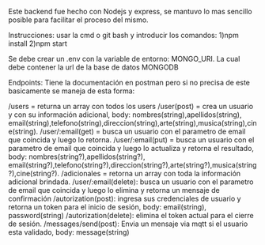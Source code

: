Este backend fue hecho con Nodejs y express, se mantuvo lo mas sencillo posible para facilitar el proceso del mismo.

Instrucciones:
usar la cmd o git bash y introducir los comandos:
1)npm install
2)npm start

Se debe crear un .env con la variable de entorno: MONGO_URI. La cual debe contener la url de la base de datos MONGODB

Endpoints: Tiene la documentación en postman pero si no precisa de este basicamente se maneja de esta forma:

/users = returna un array con todos los users
/user(post) = crea un usuario y con su información adicional, body: nombres(string),apellidos(string), email(string),telefono(string),direccion(string),arte(string),musica(string),cine(string).
/user/:email(get) = busca un usuario con el parametro de email que coincida y luego lo retorna.
/user/:email(put) = busca un usuario con el parametro de email que coincida y luego lo actualiza y retorna el resultado, body: nombres(string?),apellidos(string?), email(string?),telefono(string?),direccion(string?),arte(string?),musica(string?),cine(string?).
/adicionales = retorna un array con toda la información adicional brindada.
/user/:email(delete): busca un usuario con el parametro de email que coincida y luego lo elimina y retorna un mensaje de confirmación
/autorization(post): ingresa sus credenciales de usuario y retorna un token para el inicio de sesión, body: email(string), password(string)
/autorization(delete): elimina el token actual para el cierre de sesión.
/messages/send(post): Envia un mensaje via mqtt si el usuario esta validado, body: message(string)